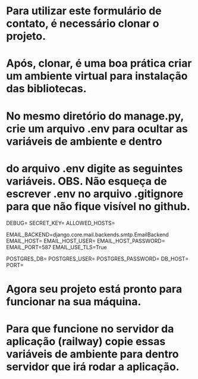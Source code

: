 # Para utilizar este formulário de contato, é necessário clonar o projeto.
# Após, clonar, é uma boa prática criar um ambiente virtual para instalação das bibliotecas.
# No mesmo diretório do manage.py, crie um arquivo .env para ocultar as variáveis de ambiente e dentro 
# do arquivo .env digite as seguintes variáveis. OBS. Não esqueça de escrever .env no arquivo .gitignore para que não fique visível no github.
DEBUG=
SECRET_KEY=
ALLOWED_HOSTS=

EMAIL_BACKEND=django.core.mail.backends.smtp.EmailBackend
EMAIL_HOST=
EMAIL_HOST_USER=
EMAIL_HOST_PASSWORD=
EMAIL_PORT=587
EMAIL_USE_TLS=True

POSTGRES_DB= 
POSTGRES_USER= 
POSTGRES_PASSWORD=
DB_HOST=
PORT=
# Agora seu projeto está pronto para funcionar na sua máquina. 
# Para que funcione no servidor da aplicação (railway) copie essas variáveis de ambiente para dentro servidor que irá rodar a aplicação.
